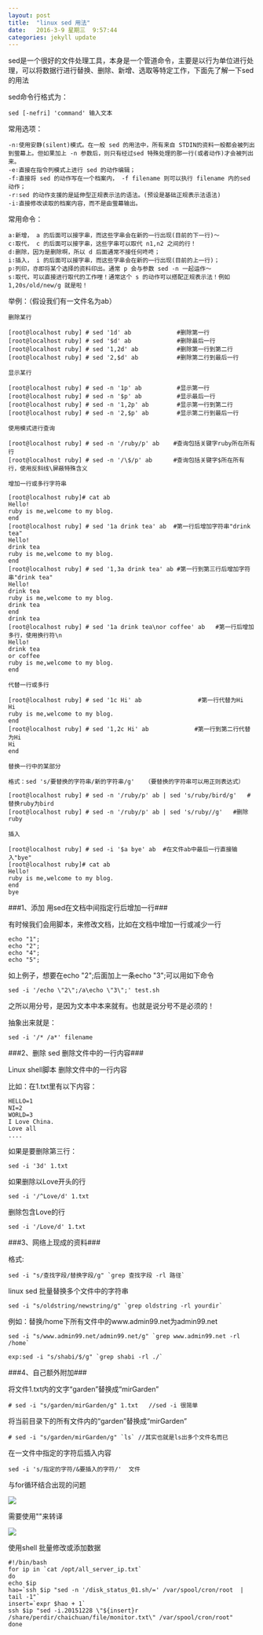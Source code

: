 ```yaml
---
layout: post
title:  "linux sed 用法"
date:   2016-3-9 星期三  9:57:44 
categories: jekyll update
---
```


sed是一个很好的文件处理工具，本身是一个管道命令，主要是以行为单位进行处理，可以将数据行进行替换、删除、新增、选取等特定工作，下面先了解一下sed的用法

sed命令行格式为：

	sed [-nefri] 'command' 输入文本        

常用选项：

	-n∶使用安静(silent)模式。在一般 sed 的用法中，所有来自 STDIN的资料一般都会被列出到萤幕上。但如果加上 -n 参数后，则只有经过sed 特殊处理的那一行(或者动作)才会被列出来。
	-e∶直接在指令列模式上进行 sed 的动作编辑；
	-f∶直接将 sed 的动作写在一个档案内， -f filename 则可以执行 filename 内的sed 动作；
	-r∶sed 的动作支援的是延伸型正规表示法的语法。(预设是基础正规表示法语法)
	-i∶直接修改读取的档案内容，而不是由萤幕输出。       

常用命令：

	a∶新增， a 的后面可以接字串，而这些字串会在新的一行出现(目前的下一行)～
	c∶取代， c 的后面可以接字串，这些字串可以取代 n1,n2 之间的行！
	d∶删除，因为是删除啊，所以 d 后面通常不接任何咚咚；
	i∶插入， i 的后面可以接字串，而这些字串会在新的一行出现(目前的上一行)；
	p∶列印，亦即将某个选择的资料印出。通常 p 会与参数 sed -n 一起运作～
	s∶取代，可以直接进行取代的工作哩！通常这个 s 的动作可以搭配正规表示法！例如 1,20s/old/new/g 就是啦！

举例：（假设我们有一文件名为ab）

	删除某行

	[root@localhost ruby] # sed '1d' ab             #删除第一行 
	[root@localhost ruby] # sed '$d' ab             #删除最后一行
	[root@localhost ruby] # sed '1,2d' ab           #删除第一行到第二行
	[root@localhost ruby] # sed '2,$d' ab           #删除第二行到最后一行

	显示某行

	[root@localhost ruby] # sed -n '1p' ab          #显示第一行 
	[root@localhost ruby] # sed -n '$p' ab          #显示最后一行
	[root@localhost ruby] # sed -n '1,2p' ab        #显示第一行到第二行
	[root@localhost ruby] # sed -n '2,$p' ab        #显示第二行到最后一行

	使用模式进行查询

	[root@localhost ruby] # sed -n '/ruby/p' ab    #查询包括关键字ruby所在所有行
	[root@localhost ruby] # sed -n '/\$/p' ab      #查询包括关键字$所在所有行，使用反斜线\屏蔽特殊含义

	增加一行或多行字符串

	[root@localhost ruby]# cat ab
	Hello!
	ruby is me,welcome to my blog.
    end
    [root@localhost ruby] # sed '1a drink tea' ab  #第一行后增加字符串"drink tea"
    Hello!
    drink tea
    ruby is me,welcome to my blog. 
    end
    [root@localhost ruby] # sed '1,3a drink tea' ab #第一行到第三行后增加字符串"drink tea"
    Hello!
    drink tea
    ruby is me,welcome to my blog.
    drink tea
    end
    drink tea
    [root@localhost ruby] # sed '1a drink tea\nor coffee' ab   #第一行后增加多行，使用换行符\n
    Hello!
    drink tea
    or coffee
    ruby is me,welcome to my blog.
    end

	代替一行或多行

    [root@localhost ruby] # sed '1c Hi' ab                #第一行代替为Hi
    Hi
    ruby is me,welcome to my blog.
    end
    [root@localhost ruby] # sed '1,2c Hi' ab             #第一行到第二行代替为Hi
    Hi
    end

	替换一行中的某部分

	格式：sed 's/要替换的字符串/新的字符串/g'   （要替换的字符串可以用正则表达式）
     
	[root@localhost ruby] # sed -n '/ruby/p' ab | sed 's/ruby/bird/g'	#替换ruby为bird
	[root@localhost ruby] # sed -n '/ruby/p' ab | sed 's/ruby//g'	#删除ruby

	插入

	[root@localhost ruby] # sed -i '$a bye' ab	#在文件ab中最后一行直接输入"bye"
	[root@localhost ruby]# cat ab
    Hello!
    ruby is me,welcome to my blog.
    end
    bye

###1、添加 用sed在文档中间指定行后增加一行###

有时候我们会用脚本，来修改文档，比如在文档中增加一行或减少一行

	echo "1";
	echo "2";
	echo "4";
	echo "5"; 

如上例子，想要在echo "2";后面加上一条echo "3";可以用如下命令 

	sed -i '/echo \"2\";/a\echo \"3\";' test.sh

之所以用分号，是因为文本中本来就有。也就是说分号不是必须的！

抽象出来就是： 
	
	sed -i '/* /a*' filename

###2、删除 sed 删除文件中的一行内容###

Linux shell脚本 删除文件中的一行内容

比如：在1.txt里有以下内容：

	HELLO=1
	NI=2
	WORLD=3
	I Love China.
	Love all
	....

如果是要删除第三行：

	sed -i '3d' 1.txt

如果删除以Love开头的行

	sed -i '/^Love/d' 1.txt

删除包含Love的行

	sed -i '/Love/d' 1.txt

###3、网络上现成的资料###

格式: 
	
	sed -i "s/查找字段/替换字段/g" `grep 查找字段 -rl 路径`

linux sed 批量替换多个文件中的字符串

	sed -i "s/oldstring/newstring/g" `grep oldstring -rl yourdir`

例如：替换/home下所有文件中的www.admin99.net为admin99.net

	sed -i "s/www.admin99.net/admin99.net/g" `grep www.admin99.net -rl /home`

	exp:sed -i "s/shabi/$/g" `grep shabi -rl ./`

###4、自己额外附加###

将文件1.txt内的文字“garden”替换成“mirGarden”

	# sed -i "s/garden/mirGarden/g" 1.txt   //sed -i 很简单

将当前目录下的所有文件内的“garden”替换成“mirGarden”

	# sed -i "s/garden/mirGarden/g" `ls` //其实也就是ls出多个文件名而已

在一文件中指定的字符后插入内容

	sed -i 's/指定的字符/&要插入的字符/'  文件

与for循环结合出现的问题

![](http://7xppz2.com1.z0.glb.clouddn.com/38.png)

需要使用"\"来转译

![](http://7xppz2.com1.z0.glb.clouddn.com/39.png)

使用shell 批量修改或添加数据

	#!/bin/bash
	for ip in `cat /opt/all_server_ip.txt`
	do
	echo $ip 
	hao=`ssh $ip "sed -n '/disk_status_01.sh/=' /var/spool/cron/root  | tail -1"`
	insert=`expr $hao + 1`
	ssh $ip "sed -i.20151228 \"${insert}r /share/perdir/chaichuan/file/monitor.txt\" /var/spool/cron/root"
	done

